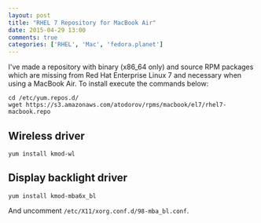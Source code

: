```yaml
---
layout: post
title: "RHEL 7 Repository for MacBook Air"
date: 2015-04-29 13:00
comments: true
categories: ['RHEL', 'Mac', 'fedora.planet']
---
```


I've made a repository with binary (x86_64 only) and source RPM packages which
are missing from Red Hat Enterprise Linux 7 and necessary when using a 
MacBook Air. To install execute the commands below:

    cd /etc/yum.repos.d/
    wget https://s3.amazonaws.com/atodorov/rpms/macbook/el7/rhel7-macbook.repo


Wireless driver
---------------

    yum install kmod-wl


Display backlight driver
------------------------

    yum install kmod-mba6x_bl


And uncomment `/etc/X11/xorg.conf.d/98-mba_bl.conf`.
